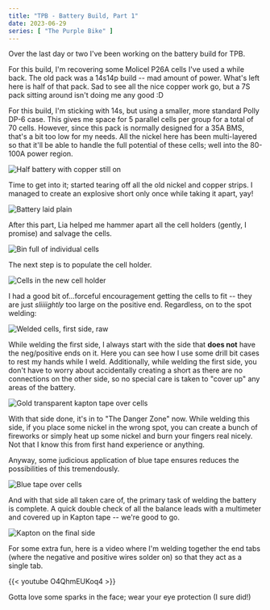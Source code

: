 ```yaml
---
title: "TPB - Battery Build, Part 1"
date: 2023-06-29
series: [ "The Purple Bike" ]
---
```


Over the last day or two I've been working on the battery build for TPB.

For this build, I'm recovering some Molicel P26A cells I've used a while back. The old pack was a 14s14p build -- mad amount of power. What's left here is half of that pack. Sad to see all the nice copper work go, but a 7S pack sitting around isn't doing me any good :D

For this build, I'm sticking with 14s, but using a smaller, more standard Polly DP-6 case. This gives me space for 5 parallel cells per group for a total of 70 cells. However, since this pack is normally designed for a 35A BMS, that's a bit too low for my needs. All the nickel here has been multi-layered so that it'll be able to handle the full potential of these cells; well into the 80-100A power region.

![Half battery with copper still on](<2023-06-27 19.06.40.jpg> "All the pretty copper") 

Time to get into it; started tearing off all the old nickel and copper strips. I managed to create an explosive short only once while taking it apart, yay!

![Battery laid plain](<2023-06-27 19.06.17.jpg> "All laid out") 

After this part, Lia helped me hammer apart all the cell holders (gently, I promise) and salvage the cells.

![Bin full of individual cells](<2023-06-27 19.42.40.jpg> "A fine collection of cells") 

The next step is to populate the cell holder. 

![Cells in the new cell holder](<2023-06-28 11.26.39.jpg> "All laid out") 

I had a good bit of...forceful encouragement getting the cells to fit -- they are just _sliiiightly_ too large on the positive end. Regardless, on to the spot welding:

![Welded cells, first side, raw](<2023-06-29 14.00.14.jpg> "Welding setup mid progress")

While welding the first side, I always start with the side that **does not** have the neg/positive ends on it. Here you can see how I use some drill bit cases to rest my hands while I weld. Additionally, while welding the first side, you don't have to worry about accidentally creating a short as there are no connections on the other side, so no special care is taken to "cover up" any areas of the battery.

![Gold transparent kapton tape over cells](<2023-06-29 14.06.40.jpg> "Ain't a battery build without Kapton!")

With that side done, it's in to "The Danger Zone" now. While welding this side, if you place some nickel in the wrong spot, you can create a bunch of fireworks or simply heat up some nickel and burn your fingers real nicely. Not that I know this from first hand experience or anything.

Anyway, some judicious application of blue tape ensures reduces the possibilities of this tremendously.

![Blue tape over cells](<2023-06-29 20.30.35.jpg> "Awaiting welds...but safely ;D") 

And with that side all taken care of, the primary task of welding the battery is complete. A quick double check of all the balance leads with a multimeter and covered up in Kapton tape -- we're good to go.

![Kapton on the final side](<2023-06-29 20.46.05.jpg> "All that gold tape, yay!")

For some extra fun, here is a video where I'm welding together the end tabs (where the negative and positive wires solder on) so that they act as a single tab.

{{< youtube O4QhmEUKoq4 >}}

Gotta love some sparks in the face; wear your eye protection (I sure did!)
